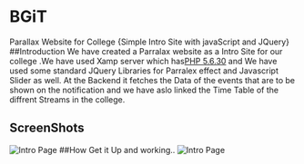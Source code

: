 # BGiT
Parallax Website for College {Simple Intro Site with javaScript and JQuery}
##Introduction 
We have created a Parralax website as a Intro Site for our college .We have used Xamp server which has[PHP 5.6.30](https://www.apachefriends.org/download.html "link")
and We have used some standard JQuery Libraries for Parralex effect and Javascript Slider as well.
At the Backend it fetches the Data of the events that are to be shown on the notification and we have aslo linked the Time Table of the diffrent Streams in the college.
## ScreenShots
![Intro Page]({{site.baseurl}}/https://bgit.000webhostapp.com/ScreenShots/Untitled.png)
##How Get it Up and working..
![Intro Page]({{site.baseurl}}//Untitled.png)
